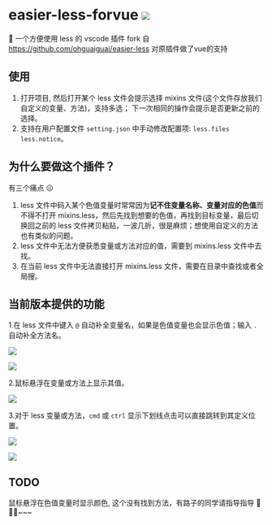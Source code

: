 # easier-less-forvue ![](https://img.shields.io/badge/vscode%20plugin-0.0.8-brightgreen)

🖖 一个方便使用 less 的 vscode 插件
fork 自 https://github.com/ohguaiguai/easier-less
对原插件做了vue的支持

## 使用

1. 打开项目, 然后打开某个 less 文件会提示选择 mixins 文件(这个文件存放我们自定义的变量、方法)，支持多选； 下一次相同的操作会提示是否更新之前的选择。
2. 支持在用户配置文件 `setting.json` 中手动修改配置项: `less.files` `less.notice`。

## 为什么要做这个插件？

有三个痛点 😖

1. less 文件中码入某个色值变量时常常因为**记不住变量名称、变量对应的色值**而不得不打开 mixins.less，然后先找到想要的色值，再找到目标变量，最后切换回之前的 less 文件拷贝粘贴，一波几折，很是麻烦；想使用自定义的方法也有类似的问题。
2. less 文件中无法方便获悉变量或方法对应的值，需要到 mixins.less 文件中去找。
3. 在当前 less 文件中无法直接打开 mixins.less 文件，需要在目录中查找或者全局搜。

## 当前版本提供的功能

1.在 less 文件中键入 `@` 自动补全变量名，如果是色值变量也会显示色值；输入 `.` 自动补全方法名。

![](https://assets.onlyadaydreamer.top/autocompletefor%40.gif)

![](https://assets.onlyadaydreamer.top/autocompletefordot.gif)

2.鼠标悬浮在变量或方法上显示其值。

![](https://assets.onlyadaydreamer.top/hover.gif)

3.对于 less 变量或方法，`cmd` 或 `ctrl` 显示下划线点击可以直接跳转到其定义位置。

![](https://assets.onlyadaydreamer.top/jump2mixin.gif)

![](https://assets.onlyadaydreamer.top/jump2mixin2.gif)

## TODO

鼠标悬浮在色值变量时显示颜色, 这个没有找到方法，有路子的同学请指导指导 🙏🙏🙏~~~
